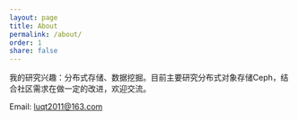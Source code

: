 ```yaml
---
layout: page
title: About
permalink: /about/
order: 1
share: false
---
```


我的研究兴趣：分布式存储、数据挖掘。目前主要研究分布式对象存储Ceph，结合社区需求在做一定的改进，欢迎交流。

Email: luqt2011@163.com
